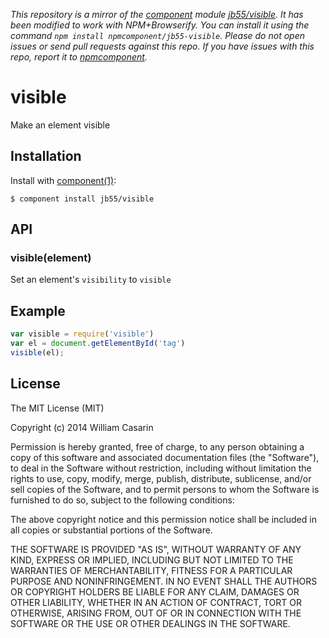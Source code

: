 *This repository is a mirror of the [component](http://component.io) module [jb55/visible](http://github.com/jb55/visible). It has been modified to work with NPM+Browserify. You can install it using the command `npm install npmcomponent/jb55-visible`. Please do not open issues or send pull requests against this repo. If you have issues with this repo, report it to [npmcomponent](https://github.com/airportyh/npmcomponent).*

# visible

  Make an element visible

## Installation

  Install with [component(1)](http://component.io):

    $ component install jb55/visible

## API

### visible(element)

Set an element's `visibility` to `visible`

## Example

```js
var visible = require('visible')
var el = document.getElementById('tag')
visible(el);
```

## License

  The MIT License (MIT)

  Copyright (c) 2014 William Casarin

  Permission is hereby granted, free of charge, to any person obtaining a copy
  of this software and associated documentation files (the "Software"), to deal
  in the Software without restriction, including without limitation the rights
  to use, copy, modify, merge, publish, distribute, sublicense, and/or sell
  copies of the Software, and to permit persons to whom the Software is
  furnished to do so, subject to the following conditions:

  The above copyright notice and this permission notice shall be included in
  all copies or substantial portions of the Software.

  THE SOFTWARE IS PROVIDED "AS IS", WITHOUT WARRANTY OF ANY KIND, EXPRESS OR
  IMPLIED, INCLUDING BUT NOT LIMITED TO THE WARRANTIES OF MERCHANTABILITY,
  FITNESS FOR A PARTICULAR PURPOSE AND NONINFRINGEMENT. IN NO EVENT SHALL THE
  AUTHORS OR COPYRIGHT HOLDERS BE LIABLE FOR ANY CLAIM, DAMAGES OR OTHER
  LIABILITY, WHETHER IN AN ACTION OF CONTRACT, TORT OR OTHERWISE, ARISING FROM,
  OUT OF OR IN CONNECTION WITH THE SOFTWARE OR THE USE OR OTHER DEALINGS IN
  THE SOFTWARE.

